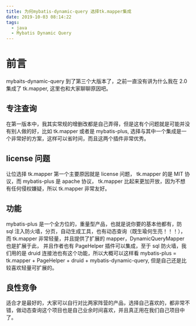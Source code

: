```yaml
---
title: 为何mybatis-dynamic-query 选择tk.mapper集成
date: 2019-10-03 08:14:22
tags:
  - java
  - Mybatis Dynamic Query
---
```


# 前言

mybaits-dynamic-query 到了第三个大版本了，之前一直没有讲为什么我在 2.0 集成了 tk.mapper, 这里也和大家聊聊原因吧。

## 专注查询

在第一版本中，我其实常规的增删改都是自己弄得，但是这有个问题就是可能并没有别人做的好，比如 tk.mapper 或者是 mybatis-plus, 选择与其中一个集成是一个非常好的方案，这样可以省时间，而且这两个插件非常优秀。

## license 问题

让位选择 tk.mapper 第一个主要原因就是 license 问题， tk.mapper 的是 MIT 协议，而 mybatis-plus 是 apache 协议， tk.mapper 比起来更加开放，因为不想有任何侵权嫌疑，所以 tk.mapper 非常友好。

## 功能

mybatis-plus 是一个全方位的，重量型产品，也就是说你要的基本他都有，防 sql 注入防火墙，分页，自动生成工具，也有动态查询（既生瑜何生亮！！！），而 tk.mapper 非常轻量，并且提供了扩展的 mapper，DynamicQueryMapper 也是扩展于此， 并且作者也有 PageHelper 插件可以集成，至于 sql 防火墙，我们用的是 druid 连接池也有这个功能，所以大概可以这样看 mybatis-plus = tk.mapper + PageHelper + druid + mybatis-dynamic-query, 但是自己还是比较喜欢轻量可扩展的。

## 良性竞争

适合才是最好的，大家可以自行对比两家阵营的产品，选择自己喜欢的，都非常不错，做动态查询这个项目也是自己业余时间喜欢，并且真正用在我们自己项目中了。
